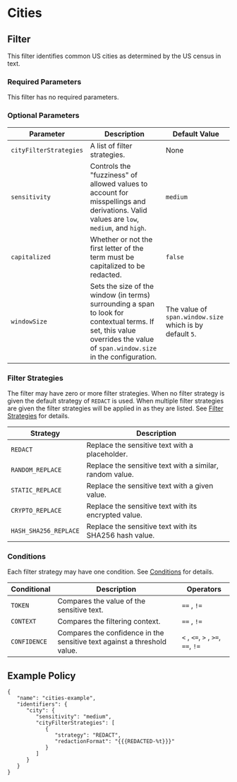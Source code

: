 # Cities

## Filter

This filter identifies common US cities as determined by the US census in text.

### Required Parameters

This filter has no required parameters.

### Optional Parameters

| Parameter              | Description                                                                                                                                                                | Default Value                                            |
|------------------------|----------------------------------------------------------------------------------------------------------------------------------------------------------------------------|----------------------------------------------------------|
| `cityFilterStrategies` | A list of filter strategies.                                                                                                                                               | None                                                     |
| `sensitivity`          | Controls the "fuzziness" of allowed values to account for misspellings and derivations. Valid values are `low`, `medium`, and `high`.                                      | `medium`                                                 |
| `capitalized`          | Whether or not the first letter of the term must be capitalized to be redacted.                                                                                            | `false`                                                  |
| `windowSize`           | Sets the size of the window (in terms) surrounding a span to look for contextual terms. If set, this value overrides the value of `span.window.size` in the configuration. | The value of `span.window.size` which is by default `5`. |

### Filter Strategies

The filter may have zero or more filter strategies. When no filter strategy is given the default strategy of `REDACT` is
used. When multiple filter strategies are given the filter strategies will be applied in as they are listed.
See [Filter Strategies](#filter-strategies) for details.

| Strategy              | Description                                              |
|-----------------------|----------------------------------------------------------|
| `REDACT`              | Replace the sensitive text with a placeholder.           |
| `RANDOM_REPLACE`      | Replace the sensitive text with a similar, random value. |
| `STATIC_REPLACE`      | Replace the sensitive text with a given value.           |
| `CRYPTO_REPLACE`      | Replace the sensitive text with its encrypted value.     |
| `HASH_SHA256_REPLACE` | Replace the sensitive text with its SHA256 hash value.   |

### Conditions

Each filter strategy may have one condition. See [Conditions](#conditions) for details.

| Conditional  | Description                                                              | Operators                          |
|--------------|--------------------------------------------------------------------------|------------------------------------|
| `TOKEN`      | Compares the value of the sensitive text.                                | `==` , `!=`                        |
| `CONTEXT`    | Compares the filtering context.                                          | `==` , `!=`                        |
| `CONFIDENCE` | Compares the confidence in the sensitive text against a threshold value. | `<` , `<=`, `>` , `>=`, `==`, `!=` |

## Example Policy

```
{
   "name": "cities-example",
   "identifiers": {
      "city": {
         "sensitivity": "medium",
         "cityFilterStrategies": [
            {
               "strategy": "REDACT",
               "redactionFormat": "{{{REDACTED-%t}}}"
            }
         ]
      }
   }
}
```
